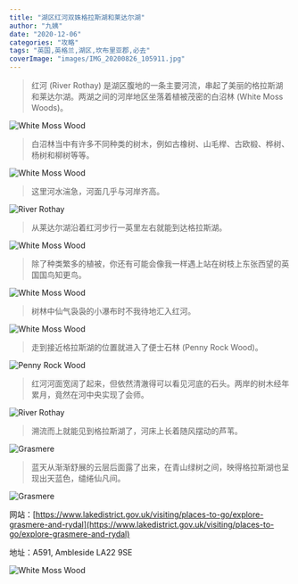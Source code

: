 ```yaml
---
title: "湖区红河双姝格拉斯湖和莱达尔湖"
author: "九姨"
date: "2020-12-06"
categories: "攻略"
tags: "英国,英格兰,湖区,坎布里亚郡,必去"
coverImage: "images/IMG_20200826_105911.jpg"
---
```


>红河 (River Rothay) 是湖区腹地的一条主要河流，串起了美丽的格拉斯湖和莱达尔湖。两湖之间的河岸地区坐落着植被茂密的白沼林 (White Moss Woods)。

![White Moss Wood](images/IMG_20200826_111504.jpg)

>白沼林当中有许多不同种类的树木，例如古橡树、山毛榉、古欧椴、桦树、杨树和柳树等等。

![White Moss Wood](images/IMG_20200826_112600.jpg)

>这里河水湍急，河面几乎与河岸齐高。

![River Rothay](images/IMG_20200826_113054.jpg)

>从莱达尔湖沿着红河步行一英里左右就能到达格拉斯湖。

![White Moss Wood](images/IMG_20200826_113758.jpg)

>除了种类繁多的植被，你还有可能会像我一样遇上站在树枝上东张西望的英国国鸟知更鸟。

![White Moss Wood](images/IMG_20200831_202635.jpg)

>树林中仙气袅袅的小瀑布时不我待地汇入红河。

![White Moss Wood](images/IMG_20200826_110843.jpg)

>走到接近格拉斯湖的位置就进入了便士石林 (Penny Rock Wood)。

![Penny Rock Wood](images/IMG_20200826_113332.jpg)

>红河河面宽阔了起来，但依然清澈得可以看见河底的石头。两岸的树木经年累月，竟然在河中央实现了会师。

![River Rothay](images/IMG_20200826_103918.jpg)

>溯流而上就能见到格拉斯湖了，河床上长着随风摆动的芦苇。

![Grasmere](images/IMG_20200826_103615.jpg)

>蓝天从渐渐舒展的云层后面露了出来，在青山绿树之间，映得格拉斯湖也呈现出天蓝色，缱绻仙凡间。

![Grasmere](images/IMG_20200826_105911.jpg)


网站：[https://www.lakedistrict.gov.uk/visiting/places-to-go/explore-grasmere-and-rydal](https://www.lakedistrict.gov.uk/visiting/places-to-go/explore-grasmere-and-rydal)

地址：A591, Ambleside LA22 9SE

![White Moss Wood](images/grasmere.jpg)